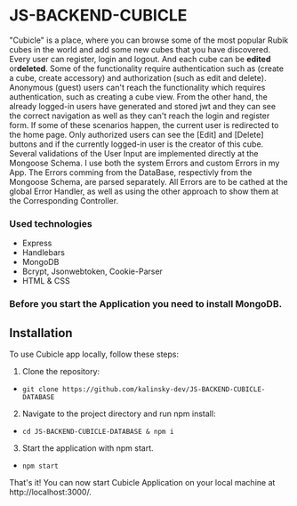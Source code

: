 # JS-BACKEND-CUBICLE

"Cubicle" is a place, where you can browse some of the most popular Rubik cubes in the world and add some new cubes that you have discovered. 
Every user can register, login and logout. And each cube can be **edited** or**deleted**. Some of the functionality require authentication such as (create a cube, create accessory) and authorization (such as edit and delete). Anonymous (guest) users can't reach the functionality which requires authentication, such as creating a cube view. From the other hand, the already logged-in users have generated and stored jwt and they can see the correct navigation as well as they can't reach the login and register form. If some of these scenarios happen, the current user is redirected to the home page. Only authorized users can see the [Edit] and [Delete] buttons and if the currently logged-in user is the creator of this cube. 
Several validations of the User Input are implemented directly at the Mongoose Schema. 
I use both the system Errors and custom Errors in my App. The Errors comming from the DataBase, respectivly from the Mongoose Schema, are parsed separately. All Errors are to be cathed at the global Error Handler, as well as using the other approach to show them at the Corresponding Controller. 


### Used technologies

- Express
- Handlebars
- MongoDB
- Bcrypt, Jsonwebtoken, Cookie-Parser
- HTML & CSS

### Before you start the Application you need to install MongoDB.

## Installation

To use Cubicle app locally, follow these steps:

1.  Clone the repository:

- `git clone https://github.com/kalinsky-dev/JS-BACKEND-CUBICLE-DATABASE`

2.  Navigate to the project directory and run npm install:

- `cd JS-BACKEND-CUBICLE-DATABASE & npm i`

3.  Start the application with npm start.

- `npm start`

That's it! You can now start Cubicle Application on your local machine at http://localhost:3000/.
